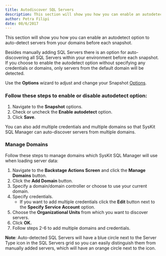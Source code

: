 ```yaml
---
title: Autodiscover SQL Servers
description: This section will show you how you can enable an autodetect option to auto-detect servers from your domains before each snapshot.
author: Petra Filipi
date: 08/6/2017
---
```

This section will show you how you can enable an autodetect option to auto-detect servers from your domains before each snapshot.

Besides manually adding SQL Servers there is an option for auto-discovering all SQL Servers within your environment before each snapshot. If you choose to enable the autodetect option without specifying any credentials or domains, only servers from the default domain will be detected.

Use the __Options__ wizard to adjust and change your Snapshot [Options](#internal/get-to-know-syskit-sql-manager/backstage-screen/options-wizard).

### Follow these steps to enable or disable autodetect option:
1. Navigate to the __Snapshot__ options.
2. Check or uncheck the __Enable autodetect__ option.
3. Click __Save__.


You can also add multiple credentials and multiple domains so that SysKit SQL Manager can auto-discover servers from multiple domains.

### Manage Domains
Follow these steps to  manage domains which SysKit SQL Manager will use when loading server data:

1. Navigate to the __Backstage Actions Screen__ and click the __Manage Domains__ button.
1. Click the __Add Domain__ button.
1. Specify a domain/domain controller or choose to use your current domain.
1. Specify credentials.
   *  If you want to add multiple credentials click the __Edit__ button next to the __Specify Service Account__ option.
1. Choose the __Organizational Units__ from which you want to discover servers.
1. Click __OK.__
1. Follow steps 2-6  to add multiple domains and credentials.

__Note__: Auto-detected SQL Servers will have a blue circle next to the Server Type icon in the SQL Servers grid so you can easily distinguish them from manually added servers, which will have an orange circle next to the icon.
